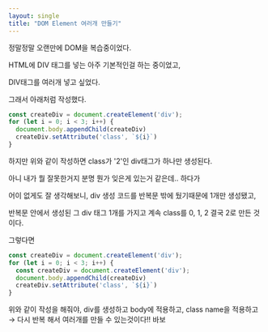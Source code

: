 ```yaml
---
layout: single
title: "DOM Element 여러개 만들기"
---
```


정말정말 오랜만에 DOM을 복습중이었다.

HTML에 DIV 태그를 넣는 아주 기본적인걸 하는 중이었고,

DIV태그를 여러개 넣고 싶었다.

그래서 아래처럼 작성했다.

```jsx
const createDiv = document.createElement('div');
for (let i = 0; i < 3; i++) {
  document.body.appendChild(createDiv)
  createDiv.setAttribute('class', `${i}`)
}
```

하지만 위와 같이 작성하면 class가 '2'인 div태그가 하나만 생성된다.

아니 내가 뭘 잘못한거지 분명 뭔가 잊은게 있는거 같은데.. 하다가

어이 없게도 잘 생각해보니, div 생성 코드를 반복문 밖에 뒀기때문에 1개만 생성됐고,

반복문 안에서 생성된 그 div 태그 1개를 가지고 계속 class를 0, 1, 2 결국 2로 만든 것이다.

그렇다면

```jsx
const createDiv = document.createElement('div');
for (let i = 0; i < 3; i++) {
  const createDiv = document.createElement('div');
  document.body.appendChild(createDiv)
  createDiv.setAttribute('class', `${i}`)
}
```

위와 같이 작성을 해줘야, div를 생성하고 body에 적용하고, class name을 적용하고 → 다시 반복
해서 여러개를 만들 수 있는것이다!! 바보